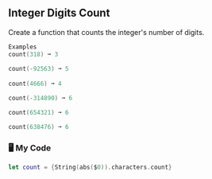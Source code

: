 ## Integer Digits Count

Create a function that counts the integer's number of digits.
```swift
Examples
count(318) ➞ 3
 
count(-92563) ➞ 5
 
count(4666) ➞ 4

count(-314890) ➞ 6

count(654321) ➞ 6

count(638476) ➞ 6
```
### 🖥️ My Code
```swift
let count = {String(abs($0)).characters.count}
```
